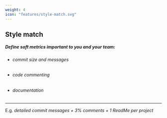 ```yaml
---
weight: 4
icon: "features/style-match.svg"
---
```


## Style match

##### Define soft metrics important to you and your team:

* ###### commit size and messages
* ###### code commenting
* ###### documentation

---

E.g. *detailed commit messages + 3% comments + 1 ReadMe per project*